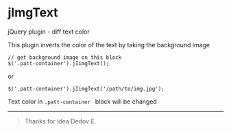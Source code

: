 jImgText
========

jQuery plugin - diff text color

This plugin inverts the color of the text by taking the background image


```JS
// get background image on this block
$('.patt-container').jIimgText();
```

or

```JS
$('.patt-container').jIimgText('/path/to/img.jpg');
```


Text color in ```.patt-container ``` block will be changed



---
> Thanks for idea Dedov E.